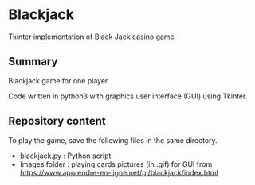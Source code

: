 # Blackjack

Tkinter implementation of Black Jack casino game

## Summary

Blackjack game for one player.

Code written in python3 with graphics user interface (GUI) using Tkinter.

## Repository content

To play the game, save the following files in the same directory.

* blackjack.py : Python script
* Images folder : playing cards pictures (in .gif) for GUI from https://www.apprendre-en-ligne.net/pj/blackjack/index.html



